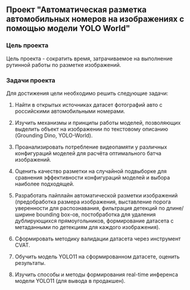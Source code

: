 ## Проект "Автоматическая разметка автомобильных номеров на изображениях с помощью модели YOLO World"

### Цель проекта

Цель проекта -  сократить время, затрачиваемое на выполнение рутинной работы по разметке изображений.

### Задачи проекта

Для достижения цели необходимо решить следующие задачи:

1. Найти в открытых источниках датасет фотографий авто с российскими автомобильными номерами.

2. Изучить механизмы и принципы работы моделей, позволяющих выделить объект на изображении по текстовому описанию (Grounding Dino, YOLO-World).

3. Проанализировать потребление видеопамяти у различных конфигураций моделей для расчёта оптимального батча изображений.

4. Оценить качество разметки на случайной подвыборке для сравнения эффективности конфигураций моделей и выбора наиболее подходящей.

5. Разработать пайплайн автоматической разметки изображений (предобработка размера изображения, выставление порога уверенности для распознавания, фильтрация детекций по длине/ширине bounding box-ов, постобработка для удаления дублирующихся прямоугольников, формирование датасета с метаданными по детекциям для каждого изображения).

6. Сформировать методику валидации датасета через инструмент CVAT.

7. Обучить модель YOLO11 на сформированном датасете, оценить результаты.

8. Изучить способы и методы формирования real-time инференса модели YOLO11 (для вывода в продакшен).